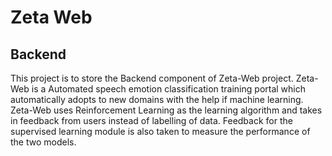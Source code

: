 # Zeta Web

## Backend

This project is to store the Backend component of Zeta-Web project. Zeta-Web is a Automated speech emotion
classification training portal which automatically adopts to new domains with the help if machine learning. Zeta-Web
uses Reinforcement Learning as the learning algorithm and takes in feedback from users instead of labelling of data.
Feedback for the supervised learning module is also taken to measure the performance of the two models.
